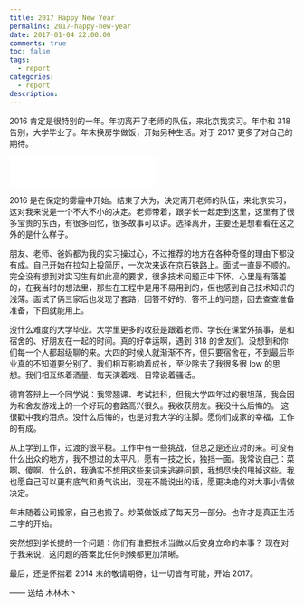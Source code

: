```yaml
---
title: 2017 Happy New Year
permalink: 2017-happy-new-year
date: 2017-01-04 22:00:00
comments: true
toc: false
tags:
  - report
categories:
  - report
description:
---
```


2016 肯定是很特别的一年。年初离开了老师的队伍，来北京找实习。年中和 318 告别，大学毕业了。年末换房学做饭，开始另种生活。对于 2017 更多了对自己的期待。

<!-- more -->

<iframe frameborder="no" border="0" marginwidth="0" marginheight="0" width=260 height=52 src="//music.163.com/outchain/player?type=2&id=31445772&auto=0&height=32"></iframe>

2016 是在保定的雾霾中开始。结束了大为，决定离开老师的队伍，来北京实习，这对我来说是一个不大不小的决定。老师带着，跟学长一起走到这里，这里有了很多宝贵的东西，有很多回忆，很多故事可以讲。选择离开，主要还是想看看在这之外的是什么样子。

朋友、老师、爸妈都为我的实习操过心，不过推荐的地方在各种奇怪的理由下都没有成。自己开始在拉勾上投简历，一次次来返在京石铁路上。面试一直是不顺的。完全没有想到对实习生有如此高的要求，很多技术问题正中下怀。心里是有落差的，在我当时的想法里，那些在工程中是用不易用到的，但也感到自己技术知识的浅薄。面试了俩三家后也发现了套路，回答不好的、答不上的问题，回去查查准备准备，下回就能用上。

没什么难度的大学毕业。大学里更多的收获是跟着老师、学长在课堂外搞事，是和宿舍的、好朋友在一起的时间。真的好幸运啊，遇到 318 的舍友们。没想到和你们每一个人都超级聊的来。大四的时候人就渐渐不齐，但只要宿舍在，不到最后毕业真的不知道要分别了。我们相互影响着成长，至少除去了我很多很 low 的思想。我们相互练着酒量、每天演着戏、日常说着骚话。

德育答辩上一个同学说：我常翘课、考试挂科，但我大学四年过的很坦荡，我会因为和舍友游戏上的一个好玩的套路高兴很久。我收获朋友。我没什么后悔的。
这很戳中我的泪点。没什么后悔的，也是对我大学的注脚。愿你们成家的幸福，工作的有成。

从上学到工作，过渡的很平稳。工作中有一些挑战，但总之是还应对的来。可没有什么出众的地方，我不想过的太平凡，愿有一技之长，独挡一面。我常说自己：菜啊、傻啊、什么的，我确实不想用这些来词来逃避问题，我想尽快的甩掉这些。我也愿自己可以更有底气和勇气说出，现在不能说出的话，愿更决绝的对大事小情做决定。

年末随着公司搬家，自己也搬了。炒菜做饭成了每天另一部分。也许才是真正生活二字的开始。

突然想到学长提的一个问题：你们有谁把技术当做以后安身立命的本事？
现在对于我来说，这问题的答案比任何时候都更加清晰。

最后，还是怀揣着 2014 末的敬请期待，让一切皆有可能，开始 2017。

—— 送给 木林木丶
